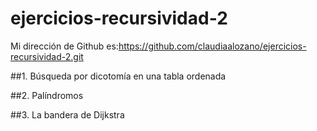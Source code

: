 # ejercicios-recursividad-2
Mi dirección de Github es:https://github.com/claudiaalozano/ejercicios-recursividad-2.git

##1. Búsqueda por dicotomía en una tabla ordenada



##2. Palíndromos



##3. La bandera de Dijkstra